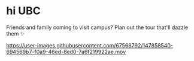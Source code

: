 # hi UBC
Friends and family coming to visit campus? Plan out the tour that'll dazzle them ✨

https://user-images.githubusercontent.com/67568792/147858540-694569b7-f0a9-46ed-8ed0-7a6f219922ae.mov

